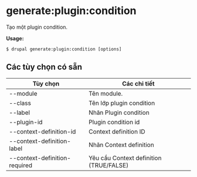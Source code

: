 # generate:plugin:condition
Tạo một plugin condition.

**Usage:**
```
$ drupal generate:plugin:condition [options] 
```

## Các tùy chọn có sẵn
Tùy chọn | Các chi tiết
-------|-------------
--module | Tên module.
--class | Tên lớp plugin condition
--label | Nhãn Plugin condition
--plugin-id | Plugin condition id
--context-definition-id | Context definition ID
--context-definition-label | Nhãn Context definition
--context-definition-required | Yêu cầu Context definition (TRUE/FALSE)
